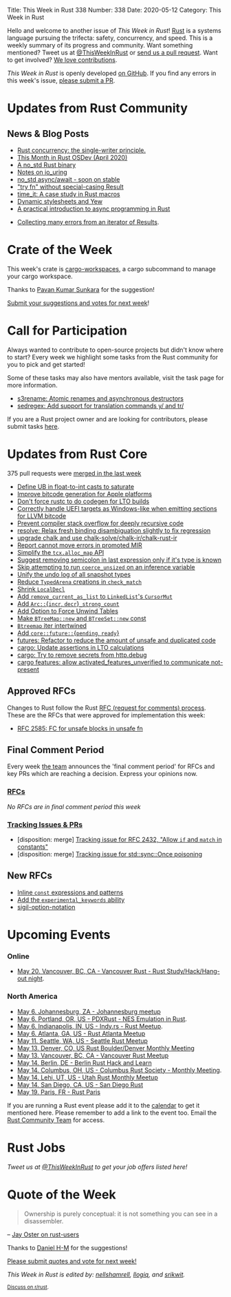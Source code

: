 Title: This Week in Rust 338
Number: 338
Date: 2020-05-12
Category: This Week in Rust

Hello and welcome to another issue of *This Week in Rust*!
[Rust](http://rust-lang.org) is a systems language pursuing the trifecta: safety, concurrency, and speed.
This is a weekly summary of its progress and community.
Want something mentioned? Tweet us at [@ThisWeekInRust](https://twitter.com/ThisWeekInRust) or [send us a pull request](https://github.com/cmr/this-week-in-rust).
Want to get involved? [We love contributions](https://github.com/rust-lang/rust/blob/master/CONTRIBUTING.md).

*This Week in Rust* is openly developed [on GitHub](https://github.com/cmr/this-week-in-rust).
If you find any errors in this week's issue, [please submit a PR](https://github.com/cmr/this-week-in-rust/pulls).

# Updates from Rust Community

## News & Blog Posts
* [Rust concurrency: the single-writer principle.](https://medium.com/@polyglot_factotum/rust-concurrency-the-single-writer-principle-applied-aada2cdc6fb0?source=friends_link&sk=cafc8dcf8babf4ec95b1b62ccde7e54b)
* [This Month in Rust OSDev (April 2020)](https://rust-osdev.com/this-month/2020-04/)
* [A no_std Rust binary](https://fasterthanli.me/blog/2020/a-no-std-rust-binary/)
* [Notes on io_uring](https://boats.gitlab.io/blog/post/io-uring/)
* [no_std async/await - soon on stable](https://ferrous-systems.com/blog/stable-async-on-embedded/)
* ["try fn" without special-casing Result ](https://dev.to/cad97/try-fn-without-special-casing-result-4m5b)
* [time_it: A case study in Rust macros](https://notes.iveselov.info/programming/time_it-a-case-study-in-rust-macros)
* [Dynamic stylesheets and Yew](https://conradludgate.com/posts/yew-css/)
* [A practical introduction to async programming in Rust](http://jamesmcm.github.io/blog/2020/05/06/a-practical-introduction-to-async-programming-in-rust/#en)

+ [Collecting many errors from an iterator of Results](https://tarquin-the-brave.github.io/blog/posts/collecting-all-the-errors/).

# Crate of the Week

This week's crate is [cargo-workspaces](https://github.com/pksunkara/cargo-workspaces), a cargo subcommand to manage your cargo workspace.

Thanks to [Pavan Kumar Sunkara](https://users.rust-lang.org/t/crate-of-the-week/2704/768) for the suggestion!

[Submit your suggestions and votes for next week][submit_crate]!

[submit_crate]: https://users.rust-lang.org/t/crate-of-the-week/2704

# Call for Participation

Always wanted to contribute to open-source projects but didn't know where to start?
Every week we highlight some tasks from the Rust community for you to pick and get started!

Some of these tasks may also have mentors available, visit the task page for more information.

* [s3rename: Atomic renames and asynchronous destructors](https://github.com/jamesmcm/s3rename/issues/16)
* [sedregex: Add support for translation commands y/ and tr/](https://gitlab.com/mexus/sedregex/-/issues/4)

If you are a Rust project owner and are looking for contributors, please submit tasks [here][guidelines].

[guidelines]: https://users.rust-lang.org/t/twir-call-for-participation/4821

# Updates from Rust Core

375 pull requests were [merged in the last week][merged]

[merged]: https://github.com/search?q=is%3Apr+org%3Arust-lang+is%3Amerged+merged%3A2020-05-04..2020-05-11

* [Define UB in float-to-int casts to saturate](https://github.com/rust-lang/rust/pull/71269)
* [Improve bitcode generation for Apple platforms](https://github.com/rust-lang/rust/pull/71970)
* [Don't force rustc to do codegen for LTO builds](https://github.com/rust-lang/cargo/pull/8192)
* [Correctly handle UEFI targets as Windows-like when emitting sections for LLVM bitcode](https://github.com/rust-lang/rust/pull/71881)
* [Prevent compiler stack overflow for deeply recursive code](https://github.com/rust-lang/rust/pull/55617)
* [resolve: Relax fresh binding disambiguation slightly to fix regression](https://github.com/rust-lang/rust/pull/71846)
* [upgrade chalk and use chalk-solve/chalk-ir/chalk-rust-ir](https://github.com/rust-lang/rust/pull/69406)
* [Report cannot move errors in promoted MIR](https://github.com/rust-lang/rust/pull/71587)
* [Simplify the `tcx.alloc_map` API](https://github.com/rust-lang/rust/pull/71508)
* [Suggest removing semicolon in last expression only if it's type is known](https://github.com/rust-lang/rust/pull/71894)
* [Skip attempting to run `coerce_unsized` on an inference variable](https://github.com/rust-lang/rust/pull/69530)
* [Unify the undo log of all snapshot types](https://github.com/rust-lang/rust/pull/69464)
* [Reduce `TypedArena` creations in `check_match`](https://github.com/rust-lang/rust/pull/71975)
* [Shrink `LocalDecl`](https://github.com/rust-lang/rust/pull/71942)
* [Add `remove_current_as_list` to `LinkedList`'s `CursorMut`](https://github.com/rust-lang/rust/pull/71878)
* [Add `Arc::`{`incr`, `decr`}`_strong_count`](https://github.com/rust-lang/rust/pull/70733)
* [Add Option to Force Unwind Tables](https://github.com/rust-lang/rust/pull/69984)
* [Make `BTreeMap::new` and `BTreeSet::new` const](https://github.com/rust-lang/rust/pull/71839)
* [`Btreemap` iter intertwined](https://github.com/rust-lang/rust/pull/71510)
* [Add `core::future::`{`pending`, `ready`}](https://github.com/rust-lang/rust/pull/70834)
* [futures: Refactor to reduce the amount of unsafe and duplicated code](https://github.com/rust-lang/futures-rs/pull/2128)
* [cargo: Update assertions in LTO calculations](https://github.com/rust-lang/cargo/pull/8226)
* [cargo: Try to remove secrets from http.debug](https://github.com/rust-lang/cargo/pull/8222)
* [cargo features: allow activated_features_unverified to communicate not-present](https://github.com/rust-lang/cargo/pull/8194)

## Approved RFCs

Changes to Rust follow the Rust [RFC (request for comments) process](https://github.com/rust-lang/rfcs#rust-rfcs). These
are the RFCs that were approved for implementation this week:

* [RFC 2585: FC for unsafe blocks in unsafe fn](https://github.com/rust-lang/rfcs/pull/2585)

## Final Comment Period

Every week [the team](https://www.rust-lang.org/team.html) announces the
'final comment period' for RFCs and key PRs which are reaching a
decision. Express your opinions now.


### [RFCs](https://github.com/rust-lang/rfcs/labels/final-comment-period)

*No RFCs are in final comment period this week*

### [Tracking Issues & PRs](https://github.com/rust-lang/rust/labels/final-comment-period)

* [disposition: merge] [Tracking issue for RFC 2432, "Allow `if` and `match` in constants"](https://github.com/rust-lang/rust/issues/49146)
* [disposition: merge] [Tracking issue for std::sync::Once poisoning](https://github.com/rust-lang/rust/issues/33577)

## New RFCs

* [Inline `const` expressions and patterns](https://github.com/rust-lang/rfcs/pull/2920)
* [Add the `experimental_keywords` ability](https://github.com/rust-lang/rfcs/pull/2919)
* [sigil-option-notation](https://github.com/rust-lang/rfcs/pull/2918)

# Upcoming Events

### Online

* [May 20. Vancouver, BC, CA - Vancouver Rust - Rust Study/Hack/Hang-out night](https://www.meetup.com/Vancouver-Rust/events/qnrgnrybchbbc/).

### North America

* [May 6. Johannesburg, ZA - Johannesburg meetup](https://www.meetup.com/Johannesburg-Rust-Meetup)
* [May  6. Portland, OR, US - PDXRust - NES Emulation in Rust](https://www.meetup.com/PDXRust/events/269165311/).
* [May  6. Indianapolis, IN, US - Indy.rs - Rust Meetup](https://www.meetup.com/indyrs/events/dtqwprybchbjb/).
* [May 6. Atlanta, GA, US - Rust Atlanta Meetup](https://www.meetup.com/Rust-ATL/)
* [May 11. Seattle, WA, US - Seattle Rust Meetup](http://www.meetup.com/Seattle-Rust-Meetup/)
* [May 13. Denver, CO, US Rust Boulder/Denver Monthly Meeting](https://www.meetup.com/Rust-Boulder-Denver/)
* [May 13. Vancouver, BC, CA - Vancouver Rust Meetup](https://www.meetup.com/Vancouver-Rust/events/)
* [May 14. Berlin, DE - Berlin Rust Hack and Learn](https://berline.rs/)
* [May 14. Columbus, OH, US - Columbus Rust Society - Monthly Meeting](https://www.meetup.com/columbus-rs/events/dpkhgrybchbsb/).
* [May 14. Lehi, UT, US - Utah Rust Monthly Meetup](https://www.meetup.com/utahrust)
* [May 14. San Diego, CA, US - San Diego Rust](http://meetu.ps/c/2vF0G/4DXV4/a)
* [May 19. Paris, FR - Rust Paris](https://www.meetup.com/Rust-Paris)

If you are running a Rust event please add it to the [calendar] to get
it mentioned here. Please remember to add a link to the event too.
Email the [Rust Community Team][community] for access.

[calendar]: https://www.google.com/calendar/embed?src=apd9vmbc22egenmtu5l6c5jbfc%40group.calendar.google.com
[community]: mailto:community-team@rust-lang.org

# Rust Jobs

*Tweet us at [@ThisWeekInRust](https://twitter.com/ThisWeekInRust) to get your job offers listed here!*

# Quote of the Week

> Ownership is purely conceptual: it is not something you can see in a disassembler.

– [Jay Oster on rust-users](https://users.rust-lang.org/t/what-is-the-formal-definition-of-ownership/41984/7)

Thanks to [Daniel H-M](https://users.rust-lang.org/t/twir-quote-of-the-week/328/868) for the suggestions!

[Please submit quotes and vote for next week!](https://users.rust-lang.org/t/twir-quote-of-the-week/328)

*This Week in Rust is edited by: [nellshamrell](https://github.com/nellshamrell), [llogiq](https://github.com/llogiq), and [srikwit](https://github.com/srikwit).*

<small>[Discuss on r/rust]().</small>
